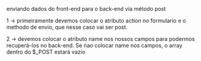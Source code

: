 enviando dados do front-end para o back-end via método post

1 -> primeiramente devemos colocar o atributo action no formulario e o methodo de envio, que nesse caso vai ser post.

2 -> devemos colocar o atributo name nos nossos campos para podermos recuperá-los no back-end. Se nao colocar name nos campos, o array dentro do $_POST estará vazio